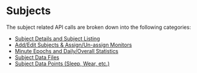 Subjects
===

The subject related API calls are broken down into the following categories:

* [Subject Details and Subject Listing](./sections/subjects/subject_add_edit.md) 
* [Add/Edit Subjects & Assign/Un-assign Monitors](./sections/subject_add_edit.md)
* [Minute Epochs and Daily/Overall Statistics](./sections/subject_summarydata.md) 
* [Subject Data Files](./sections/subject_uploads.md)
* [Subject Data Points (Sleep, Wear, etc.)](./sections/subject_sleep_wear.md) 

